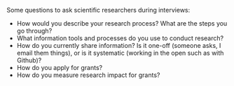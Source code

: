 Some questions to ask scientific researchers during interviews: 

* How would you describe your research process? What are the steps you go through?
* What information tools and processes do you use to conduct research?
* How do you currently share information? Is it one-off (someone asks, I email them things), or is it systematic (working in the open such as with Github)?
* How do you apply for grants?
* How do you measure research impact for grants?
